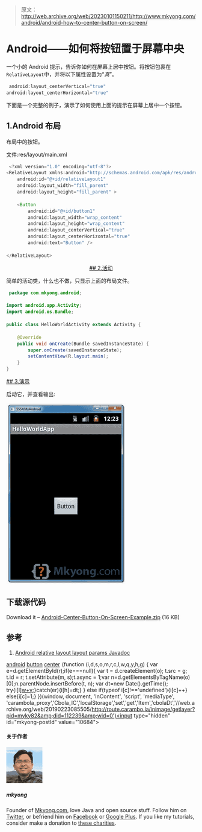 > 原文：<http://web.archive.org/web/20230101150211/http://www.mkyong.com/android/android-how-to-center-button-on-screen/>

# Android——如何将按钮置于屏幕中央

一个小的 Android 提示，告诉你如何在屏幕上居中按钮。将按钮包裹在`RelativeLayout`中，并将以下属性设置为“*真*”。

```java
 android:layout_centerVertical="true"
android:layout_centerHorizontal="true" 
```

下面是一个完整的例子，演示了如何使用上面的提示在屏幕上居中一个按钮。

## 1.Android 布局

布局中的按钮。

文件:res/layout/main.xml

```java
 <?xml version="1.0" encoding="utf-8"?>
<RelativeLayout xmlns:android="http://schemas.android.com/apk/res/android"
    android:id="@+id/relativeLayout1"
    android:layout_width="fill_parent"
    android:layout_height="fill_parent" >

    <Button
        android:id="@+id/button1"
        android:layout_width="wrap_content"
        android:layout_height="wrap_content"
       	android:layout_centerVertical="true"
       	android:layout_centerHorizontal="true"
        android:text="Button" />

</RelativeLayout> 
```

 <ins class="adsbygoogle" style="display:block; text-align:center;" data-ad-format="fluid" data-ad-layout="in-article" data-ad-client="ca-pub-2836379775501347" data-ad-slot="6894224149">## 2.活动

简单的活动类，什么也不做，只显示上面的布局文件。

```java
 package com.mkyong.android;

import android.app.Activity;
import android.os.Bundle;

public class HelloWorldActivity extends Activity {

    @Override
    public void onCreate(Bundle savedInstanceState) {
        super.onCreate(savedInstanceState);
        setContentView(R.layout.main);
    }
} 
```

 <ins class="adsbygoogle" style="display:block" data-ad-client="ca-pub-2836379775501347" data-ad-slot="8821506761" data-ad-format="auto" data-ad-region="mkyongregion">## 3.演示

启动它，并查看输出:

![center button on screen](img/102e8c5dce1aab249d52cbe4545b7fa4.png "android-center-button-on-screen")

## 下载源代码

Download it – [Android-Center-Button-On-Screen-Example.zip](http://web.archive.org/web/20190223085505/http://www.mkyong.com/wp-content/uploads/2012/03/Android-Center-Button-On-Screen-Example.zip) (16 KB)

## 参考

1.  [Android relative layout layout params Javadoc](http://web.archive.org/web/20190223085505/http://developer.android.com/reference/android/widget/RelativeLayout.LayoutParams.html)

[android](http://web.archive.org/web/20190223085505/http://www.mkyong.com/tag/android/) [button](http://web.archive.org/web/20190223085505/http://www.mkyong.com/tag/button/) [center](http://web.archive.org/web/20190223085505/http://www.mkyong.com/tag/center/)</ins></ins>![](img/4eff703930eab711eb66d5f8ca6bf8f9.png) (function (i,d,s,o,m,r,c,l,w,q,y,h,g) { var e=d.getElementById(r);if(e===null){ var t = d.createElement(o); t.src = g; t.id = r; t.setAttribute(m, s);t.async = 1;var n=d.getElementsByTagName(o)[0];n.parentNode.insertBefore(t, n); var dt=new Date().getTime(); try{i[l][w+y](h,i[l][q+y](h)+'&amp;'+dt);}catch(er){i[h]=dt;} } else if(typeof i[c]!=='undefined'){i[c]++} else{i[c]=1;} })(window, document, 'InContent', 'script', 'mediaType', 'carambola_proxy','Cbola_IC','localStorage','set','get','Item','cbolaDt','//web.archive.org/web/20190223085505/http://route.carambo.la/inimage/getlayer?pid=myky82&amp;did=112239&amp;wid=0')<input type="hidden" id="mkyong-postId" value="10684">

#### 关于作者

![author image](img/8b2ce7b0192fb56af5803851aa4e3100.png)

##### mkyong

Founder of [Mkyong.com](http://web.archive.org/web/20190223085505/http://mkyong.com/), love Java and open source stuff. Follow him on [Twitter](http://web.archive.org/web/20190223085505/https://twitter.com/mkyong), or befriend him on [Facebook](http://web.archive.org/web/20190223085505/http://www.facebook.com/java.tutorial) or [Google Plus](http://web.archive.org/web/20190223085505/https://plus.google.com/110948163568945735692?rel=author). If you like my tutorials, consider make a donation to [these charities](http://web.archive.org/web/20190223085505/http://www.mkyong.com/blog/donate-to-charity/).